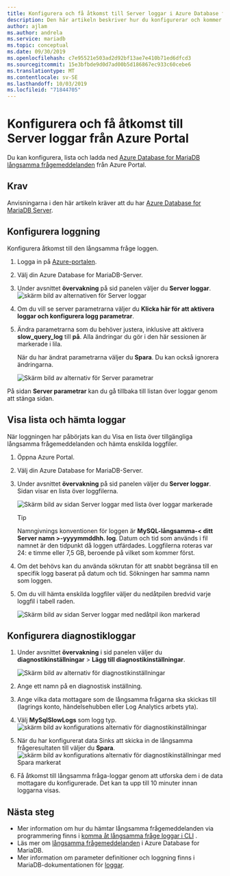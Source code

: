 ```yaml
---
title: Konfigurera och få åtkomst till Server loggar i Azure Database for MariaDB från Azure Portal
description: Den här artikeln beskriver hur du konfigurerar och kommer åt Server loggar i Azure Database for MariaDB från Azure Portal.
author: ajlam
ms.author: andrela
ms.service: mariadb
ms.topic: conceptual
ms.date: 09/30/2019
ms.openlocfilehash: c7e95521e503ad2d92bf13ae7e410b71ed6dfcd3
ms.sourcegitcommit: 15e3bfbde9d0d7ad00b5d186867ec933c60cebe6
ms.translationtype: MT
ms.contentlocale: sv-SE
ms.lasthandoff: 10/03/2019
ms.locfileid: "71844705"
---
```

# <a name="configure-and-access-server-logs-from-the-azure-portal"></a>Konfigurera och få åtkomst till Server loggar från Azure Portal

Du kan konfigurera, lista och ladda ned [Azure Database for MariaDB långsamma frågemeddelanden](concepts-server-logs.md) från Azure Portal.

## <a name="prerequisites"></a>Krav
Anvisningarna i den här artikeln kräver att du har [Azure Database for MariaDB Server](quickstart-create-mariadb-server-database-using-azure-portal.md).

## <a name="configure-logging"></a>Konfigurera loggning
Konfigurera åtkomst till den långsamma fråge loggen. 

1. Logga in på [Azure-portalen](https://portal.azure.com/).

2. Välj din Azure Database for MariaDB-Server.

3. Under avsnittet **övervakning** på sid panelen väljer du **Server loggar**. 
   ![skärm bild av alternativen för Server loggar](./media/howto-configure-server-logs-portal/1-select-server-logs-configure.png)

4. Om du vill se server parametrarna väljer du **Klicka här för att aktivera loggar och konfigurera logg parametrar**.

5. Ändra parametrarna som du behöver justera, inklusive att aktivera **slow_query_log** till **på**. Alla ändringar du gör i den här sessionen är markerade i lila. 

   När du har ändrat parametrarna väljer du **Spara**. Du kan också ignorera ändringarna.

   ![Skärm bild av alternativ för Server parametrar](./media/howto-configure-server-logs-portal/3-save-discard.png)

På sidan **Server parametrar** kan du gå tillbaka till listan över loggar genom att stänga sidan.

## <a name="view-list-and-download-logs"></a>Visa lista och hämta loggar
När loggningen har påbörjats kan du Visa en lista över tillgängliga långsamma frågemeddelanden och hämta enskilda loggfiler. 

1. Öppna Azure Portal.

2. Välj din Azure Database for MariaDB-Server.

3. Under avsnittet **övervakning** på sid panelen väljer du **Server loggar**. Sidan visar en lista över loggfilerna.

   ![Skärm bild av sidan Server loggar med lista över loggar markerade](./media/howto-configure-server-logs-portal/4-server-logs-list.png)

   > [!TIP]
   > Namngivnings konventionen för loggen är **MySQL-långsamma-< ditt Server namn >-yyyymmddhh. log**. Datum och tid som används i fil namnet är den tidpunkt då loggen utfärdades. Loggfilerna roteras var 24: e timme eller 7,5 GB, beroende på vilket som kommer först.

4. Om det behövs kan du använda sökrutan för att snabbt begränsa till en specifik logg baserat på datum och tid. Sökningen har samma namn som loggen.

5. Om du vill hämta enskilda loggfiler väljer du nedåtpilen bredvid varje loggfil i tabell raden.

   ![Skärm bild av sidan Server loggar med nedåtpil ikon markerad](./media/howto-configure-server-logs-portal/5-download.png)

## <a name="set-up-diagnostic-logs"></a>Konfigurera diagnostikloggar

1. Under avsnittet **övervakning** i sid panelen väljer du **diagnostikinställningar** > **Lägg till diagnostikinställningar**.

   ![Skärm bild av alternativ för diagnostikinställningar](./media/howto-configure-server-logs-portal/add-diagnostic-setting.png)

1. Ange ett namn på en diagnostisk inställning.

1. Ange vilka data mottagare som de långsamma frågarna ska skickas till (lagrings konto, händelsehubben eller Log Analytics arbets yta).

1. Välj **MySqlSlowLogs** som logg typ.
![skärm bild av konfigurations alternativ för diagnostikinställningar](./media/howto-configure-server-logs-portal/configure-diagnostic-setting.png)

1. När du har konfigurerat data Sinks att skicka in de långsamma frågeresultaten till väljer du **Spara**.
![skärm bild av konfigurations alternativ för diagnostikinställningar med Spara markerat](./media/howto-configure-server-logs-portal/save-diagnostic-setting.png)

1. Få åtkomst till långsamma fråga-loggar genom att utforska dem i de data mottagare du konfigurerade. Det kan ta upp till 10 minuter innan loggarna visas.

## <a name="next-steps"></a>Nästa steg
- Mer information om hur du hämtar långsamma frågemeddelanden via programmering finns i [komma åt långsamma fråge loggar i CLI](howto-configure-server-logs-cli.md) .
- Läs mer om [långsamma frågemeddelanden](concepts-server-logs.md) i Azure Database for MariaDB.
- Mer information om parameter definitioner och loggning finns i MariaDB-dokumentationen för [loggar](https://mariadb.com/kb/en/library/slow-query-log-overview/).